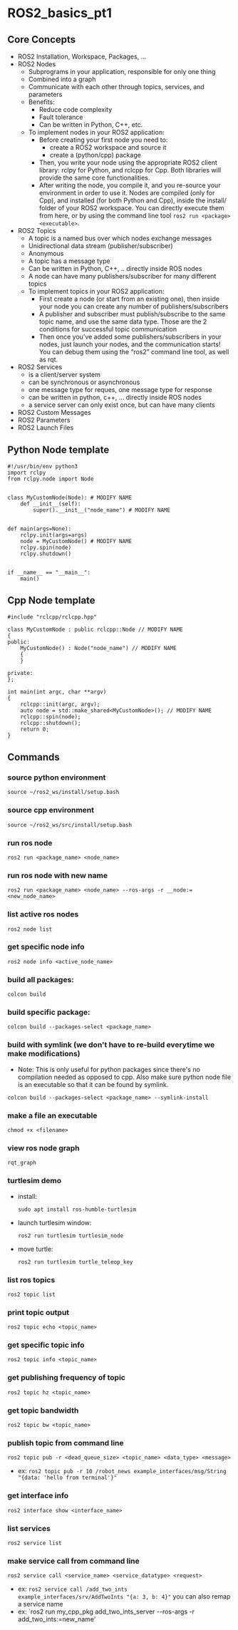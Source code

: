 # ROS2_basics_pt1

## Core Concepts
- ROS2 Installation, Workspace, Packages, …
- ROS2 Nodes
    - Subprograms in your application, responsible for only one thing
    - Combined into a graph
    - Communicate with each other through topics, services, and parameters
    - Benefits:
        - Reduce code complexity
        - Fault tolerance
        - Can be written in Python, C++, etc.
    - To implement nodes in your ROS2 application:
        - Before creating your first node you need to: 
            - create a ROS2 workspace and source it
            - create a (python/cpp) package
        - Then, you write your node using the appropriate ROS2 client library: rclpy for Python, and rclcpp for Cpp. Both libraries will provide the same core functionalities.
        - After writing the node, you compile it, and you re-source your environment in order to use it. Nodes are compiled (only for Cpp), and installed (for both Python and Cpp), inside the install/ folder of your ROS2 workspace. You can directly execute them from here, or by using the command line tool `ros2 run <package> <executable>`.
- ROS2 Topics
    - A topic is a named bus over which nodes exchange messages
    - Unidirectional data stream (publisher/subscriber)
    - Anonymous
    - A topic has a message type
    - Can be written in Python, C++, .. directly inside ROS nodes
    - A node can have many publishers/subscriber for many different topics
    - To implement topics in your ROS2 application:
        - First create a node (or start from an existing one), then inside your node you can create any number of publishers/subscribers
        - A publisher and subscriber must publish/subscribe to the same topic name, and use the same data type. Those are the 2 conditions for successful topic communication
        - Then once you’ve added some publishers/subscribers in your nodes, just launch your nodes, and the communication starts! You can debug them using the “ros2” command line tool, as well as rqt.
- ROS2 Services
    - is a client/server system
    - can be synchronous or asynchronous
    - one message type for reques, one message type for response
    - can be written in python, c++, ... directly inside ROS nodes
    - a service server can only exist once, but can have many clients
- ROS2 Custom Messages
- ROS2 Parameters
- ROS2 Launch Files

## Python Node template
```
#!/usr/bin/env python3
import rclpy
from rclpy.node import Node
 
 
class MyCustomNode(Node): # MODIFY NAME
    def __init__(self):
        super().__init__("node_name") # MODIFY NAME
 
 
def main(args=None):
    rclpy.init(args=args)
    node = MyCustomNode() # MODIFY NAME
    rclpy.spin(node)
    rclpy.shutdown()
 
 
if __name__ == "__main__":
    main()
```
## Cpp Node template
```
#include "rclcpp/rclcpp.hpp"
 
class MyCustomNode : public rclcpp::Node // MODIFY NAME
{
public:
    MyCustomNode() : Node("node_name") // MODIFY NAME
    {
    }
 
private:
};
 
int main(int argc, char **argv)
{
    rclcpp::init(argc, argv);
    auto node = std::make_shared<MyCustomNode>(); // MODIFY NAME
    rclcpp::spin(node);
    rclcpp::shutdown();
    return 0;
}
```

## Commands

### source python environment
`source ~/ros2_ws/install/setup.bash`

### source cpp environment
`source ~/ros2_ws/src/install/setup.bash`

### run ros node
`ros2 run <package_name> <node_name>`

### run ros node with new name
`ros2 run <package_name> <node_name> --ros-args -r __node:=<new_node_name>`

### list active ros nodes
`ros2 node list`

### get specific node info
`ros2 node info <active_node_name>`

### build all packages:
`colcon build`

### build specific package:
`colcon build --packages-select <package_name>`

### build with symlink (we don't have to re-build everytime we make modifications)
- Note: This is only useful for python packages since there's no compilation needed as opposed to cpp. Also make sure python node file is an executable so that it can be found by symlink.

`colcon build --packages-select <package_name> --symlink-install`

### make a file an executable
`chmod +x <filename>`

### view ros node graph
`rqt_graph`

### turtlesim demo
- install: 

    `sudo apt install ros-humble-turtlesim`
- launch turtlesim window: 

    `ros2 run turtlesim turtlesim_node`
- move turtle: 

    `ros2 run turtlesim turtle_teleop_key`

### list ros topics
`ros2 topic list`

### print topic output
`ros2 topic echo <topic_name>`

### get specific topic info
`ros2 topic info <topic_name>`

### get publishing frequency of topic
`ros2 topic hz <topic_name>`

### get topic bandwidth
`ros2 topic bw <topic_name>`

### publish topic from command line
`ros2 topic pub -r <dead_queue_size> <topic_name> <data_type> <message>`
- ex: 
`ros2 topic pub -r 10 /robot_news example_interfaces/msg/String "{data: 'hello from terminal'}" 
`
### get interface info
`ros2 interface show <interface_name>`

### list services
`ros2 service list`

### make service call from command line
`ros2 service call <service_name> <service_datatype> <request>`
- ex: `ros2 service call /add_two_ints example_interfaces/srv/AddTwoInts "{a: 3, b: 4}"`
you can also remap a service name
- ex: `ros2 run my_cpp_pkg add_two_ints_server --ros-args -r add_two_ints:=new_name'
